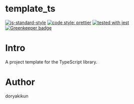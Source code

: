 # template_ts
[![js-standard-style](https://img.shields.io/badge/code%20style-standard-brightgreen.svg?style=flat-square)](http://standardjs.com)
[![code style: prettier](https://img.shields.io/badge/code_style-prettier-ff69b4.svg?style=flat-square)](https://github.com/prettier/prettier)
[![tested with jest](https://img.shields.io/badge/tested_with-jest-99424f.svg?style=flat-square)](https://github.com/facebook/jest) [![Greenkeeper badge](https://badges.greenkeeper.io/dorayakikun/template_ts.svg)](https://greenkeeper.io/)

# Intro

A project template for the TypeScript library.

# Author

doryakikun